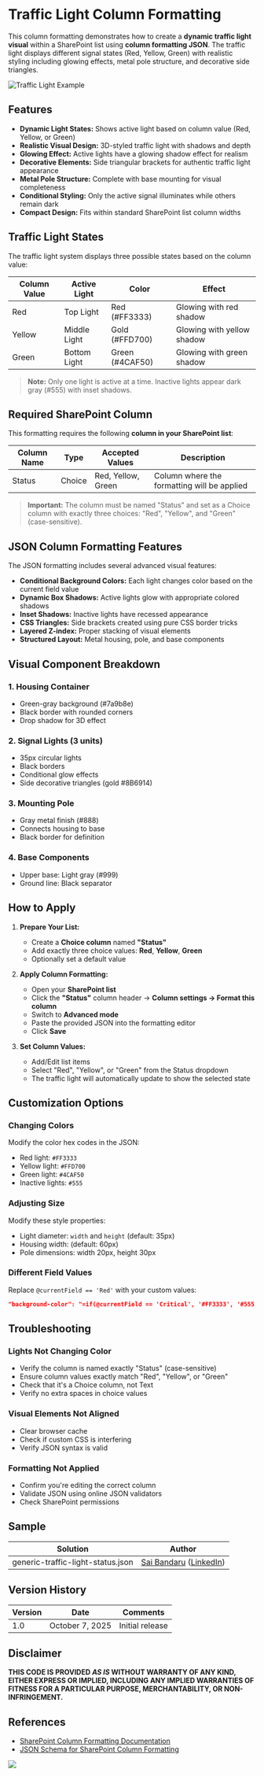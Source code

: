 # Traffic Light Column Formatting

This column formatting demonstrates how to create a **dynamic traffic light visual** within a SharePoint list using **column formatting JSON**. The traffic light displays different signal states (Red, Yellow, Green) with realistic styling including glowing effects, metal pole structure, and decorative side triangles.

![Traffic Light Example](./assets/screenshot.png)

## Features

- **Dynamic Light States:** Shows active light based on column value (Red, Yellow, or Green)
- **Realistic Visual Design:** 3D-styled traffic light with shadows and depth
- **Glowing Effect:** Active lights have a glowing shadow effect for realism
- **Decorative Elements:** Side triangular brackets for authentic traffic light appearance
- **Metal Pole Structure:** Complete with base mounting for visual completeness
- **Conditional Styling:** Only the active signal illuminates while others remain dark
- **Compact Design:** Fits within standard SharePoint list column widths

## Traffic Light States

The traffic light system displays three possible states based on the column value:

| Column Value | Active Light | Color | Effect |
|--------------|--------------|-------|--------|
| Red | Top Light | Red (#FF3333) | Glowing with red shadow |
| Yellow | Middle Light | Gold (#FFD700) | Glowing with yellow shadow |
| Green | Bottom Light | Green (#4CAF50) | Glowing with green shadow |

> **Note:** Only one light is active at a time. Inactive lights appear dark gray (#555) with inset shadows.

## Required SharePoint Column

This formatting requires the following **column in your SharePoint list**:

| Column Name | Type | Accepted Values | Description |
|-------------|------|-----------------|-------------|
| Status | Choice | Red, Yellow, Green | Column where the formatting will be applied |

> **Important:** The column must be named "Status" and set as a Choice column with exactly three choices: "Red", "Yellow", and "Green" (case-sensitive).

## JSON Column Formatting Features

The JSON formatting includes several advanced visual features:

- **Conditional Background Colors:** Each light changes color based on the current field value
- **Dynamic Box Shadows:** Active lights glow with appropriate colored shadows
- **Inset Shadows:** Inactive lights have recessed appearance
- **CSS Triangles:** Side brackets created using pure CSS border tricks
- **Layered Z-index:** Proper stacking of visual elements
- **Structured Layout:** Metal housing, pole, and base components

## Visual Component Breakdown

### 1. **Housing Container**
- Green-gray background (#7a9b8e)
- Black border with rounded corners
- Drop shadow for 3D effect

### 2. **Signal Lights (3 units)**
- 35px circular lights
- Black borders
- Conditional glow effects
- Side decorative triangles (gold #8B6914)

### 3. **Mounting Pole**
- Gray metal finish (#888)
- Connects housing to base
- Black border for definition

### 4. **Base Components**
- Upper base: Light gray (#999)
- Ground line: Black separator

## How to Apply

1. **Prepare Your List:**
   - Create a **Choice column** named **"Status"**
   - Add exactly three choice values: **Red**, **Yellow**, **Green**
   - Optionally set a default value

2. **Apply Column Formatting:**
   - Open your **SharePoint list**
   - Click the **"Status"** column header → **Column settings → Format this column**
   - Switch to **Advanced mode**
   - Paste the provided JSON into the formatting editor
   - Click **Save**

3. **Set Column Values:**
   - Add/Edit list items
   - Select "Red", "Yellow", or "Green" from the Status dropdown
   - The traffic light will automatically update to show the selected state

## Customization Options

### Changing Colors
Modify the color hex codes in the JSON:
- Red light: `#FF3333`
- Yellow light: `#FFD700`
- Green light: `#4CAF50`
- Inactive lights: `#555`

### Adjusting Size
Modify these style properties:
- Light diameter: `width` and `height` (default: 35px)
- Housing width: (default: 60px)
- Pole dimensions: width 20px, height 30px

### Different Field Values
Replace `@currentField == 'Red'` with your custom values:
```json
"background-color": "=if(@currentField == 'Critical', '#FF3333', '#555')"
```

## Troubleshooting

### Lights Not Changing Color
- Verify the column is named exactly "Status" (case-sensitive)
- Ensure column values exactly match "Red", "Yellow", or "Green"
- Check that it's a Choice column, not Text
- Verify no extra spaces in choice values

### Visual Elements Not Aligned
- Clear browser cache
- Check if custom CSS is interfering
- Verify JSON syntax is valid

### Formatting Not Applied
- Confirm you're editing the correct column
- Validate JSON using online JSON validators
- Check SharePoint permissions

## Sample

Solution|Author
--------|---------
generic-traffic-light-status.json | [Sai Bandaru](https://github.com/saiiiiiii) ([LinkedIn](https://www.linkedin.com/in/sai-bandaru-97a946153/))

## Version History

Version|Date|Comments
-------|----|--------
1.0|October 7, 2025|Initial release

## Disclaimer
**THIS CODE IS PROVIDED *AS IS* WITHOUT WARRANTY OF ANY KIND, EITHER EXPRESS OR IMPLIED, INCLUDING ANY IMPLIED WARRANTIES OF FITNESS FOR A PARTICULAR PURPOSE, MERCHANTABILITY, OR NON-INFRINGEMENT.**

## References

- [SharePoint Column Formatting Documentation](https://learn.microsoft.com/sharepoint/dev/declarative-customization/column-formatting)
- [JSON Schema for SharePoint Column Formatting](https://developer.microsoft.com/json-schemas/sp/v2/column-formatting.schema.json)


<img src="https://pnptelemetry.azurewebsites.net/list-formatting/column-samples/generic-traffic-light-status /">